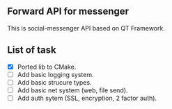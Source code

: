 ## Forward API for messenger

This is social-messenger API based on QT Framework.

## List of task

- [x] Ported lib to CMake.
- [ ] Add basic logging system. 
- [ ] Add basic strucure types.
- [ ] Add basic net system (web, file send).
- [ ] Add auth sytem (SSL, encryption, 2 factor auth).
